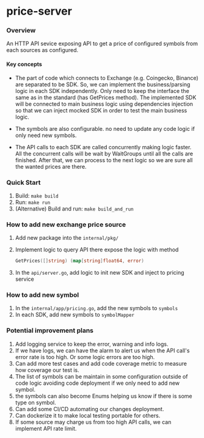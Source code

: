 # price-server

### Overview

An HTTP API sevice exposing API to get a price of configured symbols from each sources as configured.

#### Key concepts

- The part of code which connects to Exchange (e.g. Coingecko, Binance) are separated to be SDK. So, we can implement the business/parsing logic in each SDK independently. Only need to keep the interface the same as in the standard (has GetPrices method). The implemented SDK will be connected to main business logic using dependencies injection so that we can inject mocked SDK in order to test the main business logic.

- The symbols are also configurable. no need to update any code logic if only need new symbols.

- The API calls to each SDK are called concurrently making logic faster. All the concurrent calls will be wait by WaitGroups until all the calls are finished. After that, we can process to the next logic so we are sure all the wanted prices are there.

### Quick Start

1. Build: `make build`
2. Run: `make run`
3. (Alternative) Build and run: `make build_and_run`

### How to add new exchange price source

1. Add new package into the `internal/pkg/`
2. Implement logic to query API there expose the logic with method

   ```go
   GetPrices([]string) (map[string]float64, error)
   ```

3. In the `api/server.go`, add logic to init new SDK and inject to pricing service

### How to add new symbol

1. In the `internal/app/pricing.go`, add the new symbols to `symbols`
2. In each SDK, add new symbols to `symbolMapper`

### Potential improvement plans

1. Add logging service to keep the error, warning and info logs.
2. If we have logs, we can have the alarm to alert us when the API call's error rate is too high. Or some logic errors are too high.
3. Can add more test cases and add code coverage metric to measure how coverage our test is.
4. The list of symbols can be maintain in some configuration outside of code logic avoiding code deployment if we only need to add new symbol.
5. the symbols can also become Enums helping us know if there is some type on symbol.
6. Can add some CI/CD automating our changes deployment.
7. Can dockerize it to make local testing portable for others.
8. If some source may charge us from too high API calls, we can implement API rate limit.
